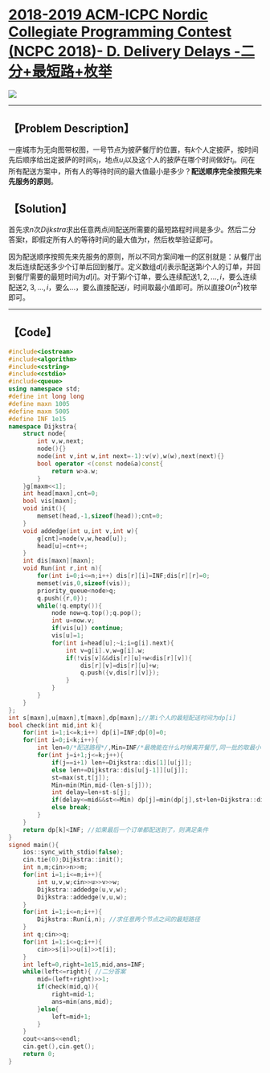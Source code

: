 # [2018-2019 ACM-ICPC Nordic Collegiate Programming Contest (NCPC 2018)- D. Delivery Delays -二分+最短路+枚举](https://codeforces.com/gym/101933)  

![](H:\GitHub\Algorithm\GYM\https___codeforces.com_gym_101933_problem_D.png)

------



## 【Problem Description】

一座城市为无向图带权图，一号节点为披萨餐厅的位置，有$k$个人定披萨，按时间先后顺序给出定披萨的时间$s_i$，地点$u_i$以及这个人的披萨在哪个时间做好$t_i$。问在所有配送方案中，所有人的等待时间的最大值最小是多少？**配送顺序完全按照先来先服务的原则**。

## 【Solution】

首先求$n$次$Dijkstra$求出任意两点间配送所需要的最短路程时间是多少。然后二分答案$t$，即假定所有人的等待时间的最大值为$t$，然后枚举验证即可。

因为配送顺序按照先来先服务的原则，所以不同方案间唯一的区别就是：从餐厅出发后连续配送多少个订单后回到餐厅。定义数组$d[i]$表示配送第$i$个人的订单，并回到餐厅需要的最短时间为$d[i]$。对于第$i$个订单，要么连续配送$1,2,\dots,i$，要么连续配送$2,3,\dots,i$，要么$\dots$，要么直接配送$i$，时间取最小值即可。所以直接$O(n^2)$枚举即可。

------



## 【Code】

```cpp
#include<iostream>
#include<algorithm>
#include<cstring>
#include<cstdio>
#include<queue>
using namespace std;
#define int long long
#define maxn 1005
#define maxm 5005
#define INF 1e15
namespace Dijkstra{
    struct node{
        int v,w,next;
        node(){}
        node(int v,int w,int next=-1):v(v),w(w),next(next){}
        bool operator <(const node&a)const{
            return w>a.w;
        }
    }g[maxm<<1];
    int head[maxn],cnt=0;
    bool vis[maxn];
    void init(){
        memset(head,-1,sizeof(head));cnt=0;
    }
    void addedge(int u,int v,int w){
        g[cnt]=node(v,w,head[u]);
        head[u]=cnt++;
    }
    int dis[maxn][maxn];
    void Run(int r,int n){
        for(int i=0;i<=n;i++) dis[r][i]=INF;dis[r][r]=0;
        memset(vis,0,sizeof(vis));
        priority_queue<node>q;
        q.push({r,0});
        while(!q.empty()){
            node now=q.top();q.pop();
            int u=now.v;
            if(vis[u]) continue;
            vis[u]=1;
            for(int i=head[u];~i;i=g[i].next){
                int v=g[i].v,w=g[i].w;
                if(!vis[v]&&dis[r][u]+w<dis[r][v]){
                    dis[r][v]=dis[r][u]+w;
                    q.push({v,dis[r][v]});
                }
            }
        }
    }
};
int s[maxn],u[maxn],t[maxn],dp[maxn];//第i个人的最短配送时间为dp[i]
bool check(int mid,int k){
    for(int i=1;i<=k;i++) dp[i]=INF;dp[0]=0;
    for(int i=0;i<k;i++){
        int len=0/*配送路程*/,Min=INF/*最晚能在什么时候离开餐厅,同一批的取最小值*/,st=dp[i]/*离开餐厅的时间*/;
        for(int j=i+1;j<=k;j++){
            if(j==i+1) len+=Dijkstra::dis[1][u[j]];
            else len+=Dijkstra::dis[u[j-1]][u[j]];
            st=max(st,t[j]);
            Min=min(Min,mid-(len-s[j]));
            int delay=len+st-s[j];
            if(delay<=mid&&st<=Min) dp[j]=min(dp[j],st+len+Dijkstra::dis[u[j]][1]); //在满足条件的情况下，才更新答案
            else break;
        }
    }
    return dp[k]<INF; //如果最后一个订单都配送到了，则满足条件
}
signed main(){
    ios::sync_with_stdio(false);
    cin.tie(0);Dijkstra::init();
    int n,m;cin>>n>>m;
    for(int i=1;i<=m;i++){
        int u,v,w;cin>>u>>v>>w;
        Dijkstra::addedge(u,v,w);
        Dijkstra::addedge(v,u,w);
    }
    for(int i=1;i<=n;i++){
        Dijkstra::Run(i,n); //求任意两个节点之间的最短路径
    }
    int q;cin>>q;
    for(int i=1;i<=q;i++){
        cin>>s[i]>>u[i]>>t[i];
    }
    int left=0,right=1e15,mid,ans=INF;
    while(left<=right){ //二分答案
        mid=(left+right)>>1;
        if(check(mid,q)){
            right=mid-1;
            ans=min(ans,mid);
        }else{
            left=mid+1;
        }
    }
    cout<<ans<<endl;
    cin.get(),cin.get();
    return 0;
}
```
